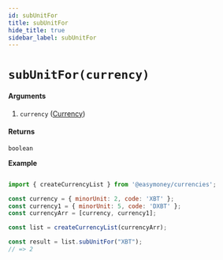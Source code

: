 ```yaml
---
id: subUnitFor
title: subUnitFor
hide_title: true
sidebar_label: subUnitFor
---
```



# `subUnitFor(currency)`

#### Arguments

1. `currency` ([Currency](Description.md#currency))

#### Returns

`boolean` 


**Example**

```js

import { createCurrencyList } from '@easymoney/currencies';

const currency = { minorUnit: 2, code: 'XBT' };
const currency1 = { minorUnit: 5, code: 'DXBT' };
const currencyArr = [currency, currency1];

const list = createCurrencyList(currencyArr);

const result = list.subUnitFor("XBT");
// => 2

```